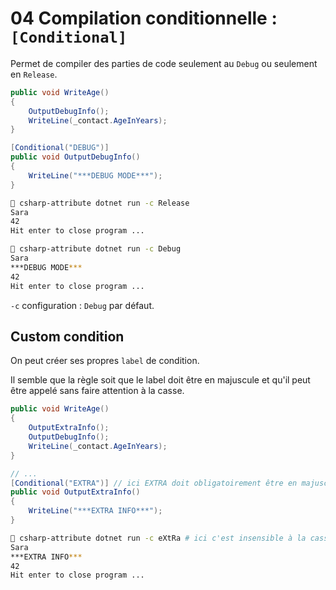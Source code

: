 # 04 Compilation conditionnelle : `[Conditional]`

Permet de compiler des parties de code seulement au `Debug` ou seulement en `Release`.

```csharp
public void WriteAge()
{
    OutputDebugInfo();
    WriteLine(_contact.AgeInYears);
}

[Conditional("DEBUG")]
public void OutputDebugInfo()
{
    WriteLine("***DEBUG MODE***");
}
```

```bash
🦄 csharp-attribute dotnet run -c Release
Sara
42
Hit enter to close program ...

🦄 csharp-attribute dotnet run -c Debug
Sara
***DEBUG MODE***
42
Hit enter to close program ...

```

`-c` configuration : `Debug` par défaut.



## Custom condition

On peut créer ses propres `label` de condition.

Il semble que la règle soit que le label doit être en majuscule et qu'il peut être appelé sans faire attention à la casse.

```csharp
public void WriteAge()
{
    OutputExtraInfo();
    OutputDebugInfo();
    WriteLine(_contact.AgeInYears);
}

// ...
[Conditional("EXTRA")] // ici EXTRA doit obligatoirement être en majuscule
public void OutputExtraInfo()
{
    WriteLine("***EXTRA INFO***");
}
```

```bash
🦄 csharp-attribute dotnet run -c eXtRa # ici c'est insensible à la casse
Sara
***EXTRA INFO***
42
Hit enter to close program ...
```

